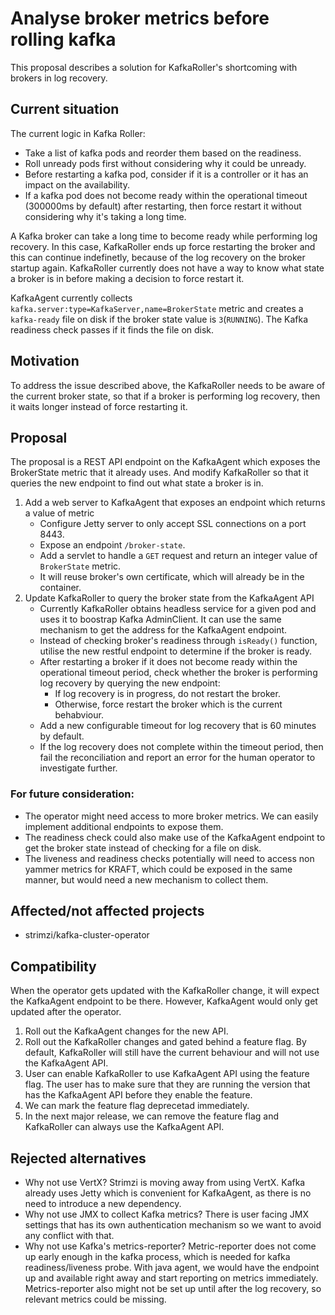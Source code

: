 <!-- This template is provided as an example with sections you may wish to comment on with respect to your proposal. Add or remove sections as required to best articulate the proposal. -->

# Analyse broker metrics before rolling kafka

This proposal describes a solution for KafkaRoller's shortcoming with brokers in log recovery. 

## Current situation

The current logic in Kafka Roller:
- Take a list of kafka pods and reorder them based on the readiness. 
- Roll unready pods first without considering why it could be unready.
- Before restarting a kafka pod, consider if it is a controller or it has an impact on the availability.
- If a kafka pod does not become ready within the operational timeout (300000ms by default) after restarting, then force restart it without considering why it's taking a long time.

A Kafka broker can take a long time to become ready while performing log recovery. In this case, KafkaRoller ends up force restarting the broker and this can continue indefinetly, because of the log recovery on the broker startup again. KafkaRoller currently does not have a way to know what state a broker is in before making a decision to force restart it.

KafkaAgent currently collects `kafka.server:type=KafkaServer,name=BrokerState` metric and creates a `kafka-ready` file on disk if the broker state value is `3`(`RUNNING`). The Kafka readiness check passes if it finds the file on disk.

## Motivation 

To address the issue described above, the KafkaRoller needs to be aware of the current broker state, so that if a broker is performing log recovery, then it waits longer instead of force restarting it.

## Proposal

The proposal is a REST API endpoint on the KafkaAgent which exposes the BrokerState metric that it already uses. And modify KafkaRoller so that it queries the new endpoint to find out what state a broker is in. 

1. Add a web server to KafkaAgent that exposes an endpoint which returns a value of metric
    - Configure Jetty server to only accept SSL connections on a port 8443.
    - Expose an endpoint `/broker-state`.
    - Add a servlet to handle a `GET` request and return an integer value of `BrokerState` metric.
    - It will reuse broker's own certificate, which will already be in the container.
2. Update KafkaRoller to query the broker state from the KafkaAgent API
    - Currently KafkaRoller obtains headless service for a given pod and uses it to boostrap Kafka AdminClient. It can use the same mechanism to get the address for the KafkaAgent endpoint.
    - Instead of checking broker's readiness through `isReady()` function, utilise the new restful endpoint to determine if the broker is ready.
    - After restarting a broker if it does not become ready within the operational timeout period, check whether the broker is performing log recovery by querying the new endpoint:
        - If log recovery is in progress, do not restart the broker.
        - Otherwise, force restart the broker which is the current behabviour.
    - Add a new configurable timeout for log recovery that is 60 minutes by default.
    - If the log recovery does not complete within the timeout period, then fail the reconciliation and report an error for the human operator to investigate further. 

### For future consideration:
- The operator might need access to more broker metrics. We can easily implement additional endpoints to expose them.
- The readiness check could also make use of the KafkaAgent endpoint to get the broker state instead of checking for a file on disk.
- The liveness and readiness checks potentially will need to access non yammer metrics for KRAFT, which could be exposed in the same manner, but would need a new mechanism to collect them.

## Affected/not affected projects

* strimzi/kafka-cluster-operator

## Compatibility

When the operator gets updated with the KafkaRoller change, it will expect the KafkaAgent endpoint to be there. However, KafkaAgent would only get updated after the operator.

1. Roll out the KafkaAgent changes for the new API.
2. Roll out the KafkaRoller changes and gated behind a feature flag. By default, KafkaRoller will still have the current behaviour and will not use the KafkaAgent API. 
3. User can enable KafkaRoller to use KafkaAgent API using the feature flag. The user has to make sure that they are running the version that has the KafkaAgent API before they enable the feature. 
4. We can mark the feature flag deprecetad immediately. 
5. In the next major release, we can remove the feature flag and KafkaRoller can always use the KafkaAgent API.

## Rejected alternatives
- Why not use VertX? Strimzi is moving away from using VertX. Kafka already uses Jetty which is convenient for KafkaAgent, as there is no need to introduce a new dependency.
- Why not use JMX to collect Kafka metrics? There is user facing JMX settings that has its own authentication mechanism so we want to avoid any conflict with that. 
- Why not use Kafka's metrics-reporter? Metric-reporter does not come up early enough in the kafka process, which is needed for kafka readiness/liveness probe. With java agent, we would have the endpoint up and available right away and start reporting on metrics immediately. Metrics-reporter also might not be set up until after the log recovery, so relevant metrics could be missing.